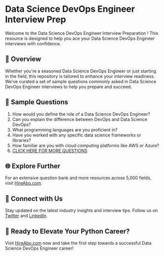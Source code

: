 # Data Science DevOps Engineer Interview Prep

Welcome to the Data Science DevOps Engineer Interview Preparation ! This resource is designed to help you ace your Data Science DevOps Engineer interviews with confidence.

## 🚀 Overview

Whether you're a seasoned Data Science DevOps Engineer or just starting in the field, this repository is tailored to enhance your interview readiness. We've curated a set of sample questions commonly asked in Data Science DevOps Engineer interviews to help you prepare and succeed.

## 📝 Sample Questions

1. How would you define the role of a Data Science DevOps Engineer?
2. Can you explain the difference between DevOps and Data Science DevOps?
3. What programming languages are you proficient in?
4. Have you worked with any specific data science frameworks or libraries?
5. How familiar are you with cloud computing platforms like AWS or Azure?
6. [CLICK HERE FOR MORE QUESTIONS](https://hireabo.com/job/0_3_49/Data%20Science%20DevOps%20Engineer)

## 🌐 Explore Further

For an extensive question bank and more resources across 5,000 fields, visit [HireAbo.com](https://www.hireabo.com).

## 📱 Connect with Us

Stay updated on the latest industry insights and interview tips. Follow us on [Twitter](https://twitter.com/hireabo) and [LinkedIn](https://www.linkedin.com/in/hire-abo-3609972a8/).

## 🚀 Ready to Elevate Your Python Career?

Visit [HireAbo.com](https://www.hireabo.com) now and take the first step towards a successful Data Science DevOps Engineer career!